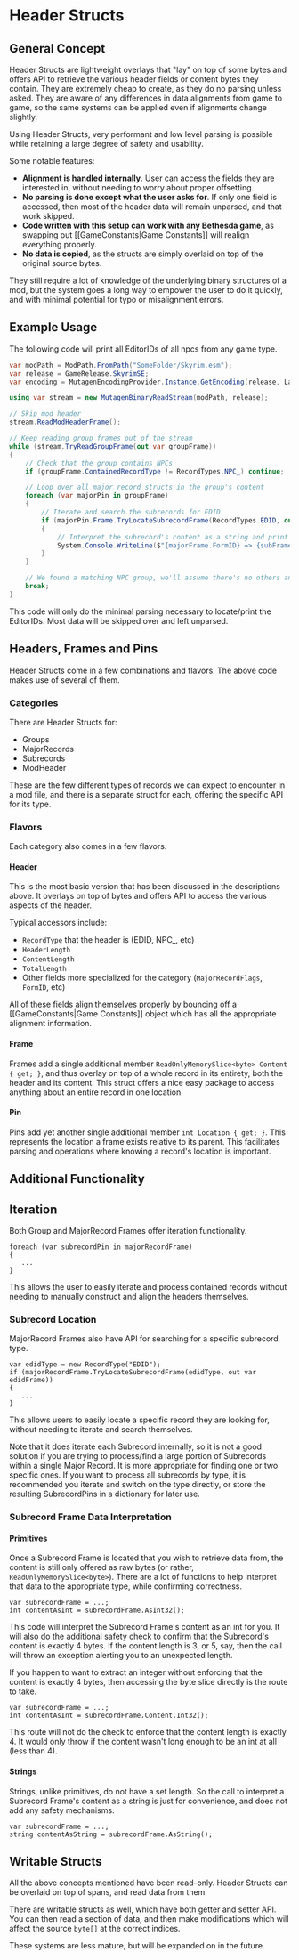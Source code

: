 # Header Structs
## General Concept
Header Structs are lightweight overlays that "lay" on top of some bytes and offers API to retrieve the various header fields or content bytes they contain.  They are extremely cheap to create, as they do no parsing unless asked.  They are aware of any differences in data alignments from game to game, so the same systems can be applied even if alignments change slightly.

Using Header Structs, very performant and low level parsing is possible while retaining a large degree of safety and usability.  

Some notable features:
- **Alignment is handled internally**.  User can access the fields they are interested in, without needing to worry about proper offsetting.
- **No parsing is done except what the user asks for**.  If only one field is accessed, then most of the header data will remain unparsed, and that work skipped.
- **Code written with this setup can work with any Bethesda game**, as swapping out [[GameConstants|Game Constants]] will realign everything properly.
- **No data is copied**, as the structs are simply overlaid on top of the original source bytes.

They still require a lot of knowledge of the underlying binary structures of a mod, but the system goes a long way to empower the user to do it quickly, and with minimal potential for typo or misalignment errors.

## Example Usage
The following code will print all EditorIDs of all npcs from any game type.
```csharp
var modPath = ModPath.FromPath("SomeFolder/Skyrim.esm");
var release = GameRelease.SkyrimSE;
var encoding = MutagenEncodingProvider.Instance.GetEncoding(release, Language.English);

using var stream = new MutagenBinaryReadStream(modPath, release);

// Skip mod header
stream.ReadModHeaderFrame();

// Keep reading group frames out of the stream
while (stream.TryReadGroupFrame(out var groupFrame))
{
    // Check that the group contains NPCs
    if (groupFrame.ContainedRecordType != RecordTypes.NPC_) continue;

    // Loop over all major record structs in the group's content
    foreach (var majorPin in groupFrame)
    {
        // Iterate and search the subrecords for EDID
        if (majorPin.Frame.TryLocateSubrecordFrame(RecordTypes.EDID, out var subFrame))
        {
            // Interpret the subrecord's content as a string and print
            System.Console.WriteLine($"{majorFrame.FormID} => {subFrame.AsString(encoding)}");
        }
    }

    // We found a matching NPC group, we'll assume there's no others and break
    break;
}
```

This code will only do the minimal parsing necessary to locate/print the EditorIDs.  Most data will be skipped over and left unparsed.

## Headers, Frames and Pins
Header Structs come in a few combinations and flavors.  The above code makes use of several of them.
### Categories
There are Header Structs for:
- Groups
- MajorRecords
- Subrecords
- ModHeader

These are the few different types of records we can expect to encounter in a mod file, and there is a separate struct for each, offering the specific API for its type.

### Flavors
Each category also comes in a few flavors.

#### Header
This is the most basic version that has been discussed in the descriptions above.  It overlays on top of bytes and offers API to access the various aspects of the header.

Typical accessors include:
- `RecordType` that the header is (EDID, NPC_, etc)
- `HeaderLength`
- `ContentLength`
- `TotalLength`
- Other fields more specialized for the category (`MajorRecordFlags`, `FormID`, etc)

All of these fields align themselves properly by bouncing off a [[GameConstants|Game Constants]] object which has all the appropriate alignment information.

#### Frame
Frames add a single additional member `ReadOnlyMemorySlice<byte> Content { get; }`, and thus overlay on top of a whole record in its entirety, both the header and its content.  This struct offers a nice easy package to access anything about an entire record in one location.

#### Pin
Pins add yet another single additional member `int Location { get; }`.  This represents the location a frame exists relative to its parent.  This facilitates parsing and operations where knowing a record's location is important.

## Additional Functionality
## Iteration
Both Group and MajorRecord Frames offer iteration functionality.
```
foreach (var subrecordPin in majorRecordFrame)
{
   ...
}
```
This allows the user to easily iterate and process contained records without needing to manually construct and align the headers themselves.

### Subrecord Location
MajorRecord Frames also have API for searching for a specific subrecord type.

```
var edidType = new RecordType("EDID");
if (majorRecordFrame.TryLocateSubrecordFrame(edidType, out var edidFrame))
{
   ...
}
```

This allows users to easily locate a specific record they are looking for, without needing to iterate and search themselves.

Note that it does iterate each Subrecord internally, so it is not a good solution if you are trying to process/find a large portion of Subrecords within a single Major Record.  It is more appropriate for finding one or two specific ones.  If you want to process all subrecords by type, it is recommended you iterate and switch on the type directly, or store the resulting SubrecordPins in a dictionary for later use.

### Subrecord Frame Data Interpretation
#### Primitives
Once a Subrecord Frame is located that you wish to retrieve data from, the content is still only offered as raw bytes (or rather, `ReadOnlyMemorySlice<byte>`).  There are a lot of functions to help interpret that data to the appropriate type, while confirming correctness.
```
var subrecordFrame = ...;
int contentAsInt = subrecordFrame.AsInt32();
```
This code will interpret the Subrecord Frame's content as an int for you.  It will also do the additional safety check to confirm that the Subrecord's content is exactly 4 bytes.  If the content length is 3, or 5, say, then the call will throw an exception alerting you to an unexpected length.

If you happen to want to extract an integer without enforcing that the content is exactly 4 bytes, then accessing the byte slice directly is the route to take.
```
var subrecordFrame = ...;
int contentAsInt = subrecordFrame.Content.Int32();
```
This route will not do the check to enforce that the content length is exactly 4.  It would only throw if the content wasn't long enough to be an int at all (less than 4).
#### Strings
Strings, unlike primitives, do not have a set length.  So the call to interpret a Subrecord Frame's content as a string is just for convenience, and does not add any safety mechanisms.
```
var subrecordFrame = ...;
string contentAsString = subrecordFrame.AsString();
```

## Writable Structs
All the above concepts mentioned have been read-only.  Header Structs can be overlaid on top of spans, and read data from them.

There are writable structs as well, which have both getter and setter API.  You can then read a section of data, and then make modifications which will affect the source `byte[]` at the correct indices.

These systems are less mature, but will be expanded on in the future.
